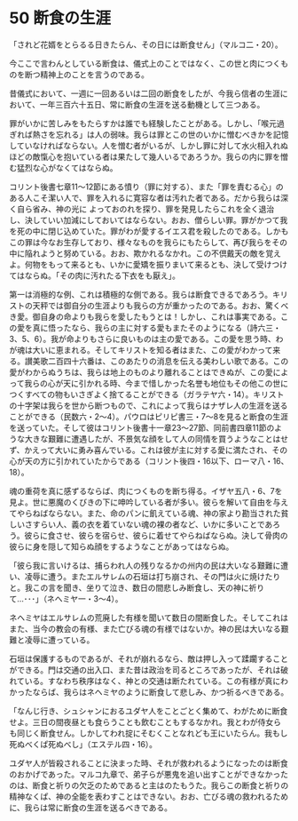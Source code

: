# 50 断食の生涯

「されど花婿をとらるる日きたらん、その日には断食せん」（マルコ二・20）。

今ここで言わんとしている断食は、儀式上のことではなく、この世と肉につくものを断つ精神上のことを言うのである。

昔儀式において、一週に一回あるいは二回の断食をしたが、今我ら信者の生涯において、一年三百六十五日、常に断食の生涯を送る動機として三つある。

罪がいかに苦しみをもたらすかは誰でも経験したことがある。しかし、「喉元過ぎれば熱さを忘れる」は人の弱味。我らは罪とこの世のいかに憎むべきかを記憶していなければならない。人を憎む者がいるが、しかし罪に対して水火相入れぬほどの敵愾心を抱いている者は果たして幾人いるであろうか。我らの内に罪を憎む猛烈な心がなくてはならぬ。

コリント後書七章11〜12節にある憤り（罪に対する）、また「罪を責むる心」のある人こそ潔い人で、罪を入れるに寛容な者は汚れた者である。だから我らは深く自ら省み、神の光に
よっておのれを探り、罪を発見したらこれを全く退治し、決していい加減にしておいてはならない。おお、僧らしい罪。罪がかつて我を死の中に閉じ込めていた。罪がわが愛するイエス君を殺したのである。しかもこの罪は今なお生存しており、様々なものを我らにもたらして、再び我らをその中に陥れようと努めている。おお、欺かれるなかれ。この不倶戴天の敵を覚えよ。何物をもって来るとも、いかに愛矯を振りまいて来るとも、決して受けつけてはならぬ。「その肉に汚れたる下衣をも厭え」。

第一は消極的な例、これは積極的な側である。我らは断食できるであろう。キリストの天秤では御自分の生涯よりも我らの方が重かったのである。おお、驚くべき愛。御自身の命よりも我らを愛したもうとは！しかし、これは事実である。この愛を真に悟ったなら、我らの主に対する愛もまたそのようになる（詩六三・3、5、6）。我が命よりもさらに良いものは主の愛である。この愛を思う時、わが魂は大いに恵まれる。そしてキリストを知る者はまた、この愛がわかって来る。讃美歌二百四十六番は、このあたりの消息を伝える美わしい歌である。この愛がわからぬうちは、我らは地上のものより離れることはできぬが、この愛によって我らの心が天に引かれる時、今まで惜しかった名誉も地位もその他この世につくすべての物もいさぎよく捨てることができる（ガラテヤ六・14）。キリストの十字架は我らを世から断つもので、これによって我らはナザレ人の生涯を送ることができる（民数六・2〜4）。パウロはピリピ書三・7〜8を見ると断食の生涯を送っていた。そして彼はコリント後書十一章23〜27節、同前書四章11節のような大きな艱難に遭遇したが、不景気な顔をして人の同情を買うようなことはせず、かえって大いに勇み喜んでいる。これは彼が主に対する愛に満たされ、その心が天の方に引かれていたからである（コリント後四・16以下、ローマ八・16、18）。

魂の重荷を真に感ずるならば、肉につくものを断ち得る。イザヤ五八・6、7を見よ。世に悪魔のくびきの下に呻吟している者が多い。彼らを解いて自由を与えてやらねばならない。また、命のパンに飢えている魂、神の家より勘当された貧しいさすらい人、義の衣を着ていない魂の裸の者など、いかに多いことであろう。彼らに食させ、彼らを宿らせ、彼らに着せてやらねばならぬ。決して骨肉の彼らに身を隠して知らぬ顔をするようなことがあってはならぬ。

「彼ら我に言いけるは、捕らわれ人の残りなるかの州内の民は大いなる艱難に遭い、凌辱に遭う。またエルサレムの石垣は打ち崩され、その門は火に焼けたりと。我この言を聞き、坐りて泣き、数日の間悲しみ断食し、天の神に祈りて…･･･」（ネへミヤ一・3〜4）。

ネヘミヤはエルサレムの荒廃した有様を聞いて数日の間断食した。そしてこれはまた、当今の教会の有様、また亡びる魂の有様ではないか。神の民は大いなる艱難と凌辱に遭っている。

石垣は保護するものであるが、それが崩れるなら、敵は押し入って蹂躙することができる。門は交通の出入口、また昔は政治を司るところであったが、それは破れている。すなわち秩序はなく、神との交通は断たれている。この有様が真にわかったならば、我らはネヘミヤのように断食して悲しみ、かつ祈るべきである。

「なんじ行き、シュシャンにおるユダヤ人をことごとく集めて、わがために断食せよ。三日の間夜昼とも食らうことも飲むこともするなかれ。我とわが侍女らも同じく断食せん。しかしてわれ掟にそむくことなれども王にいたらん。我もし死ぬべくぱ死ぬべし」（エステル四・16）。

ユダヤ人が皆殺されることに決まった時、それが救われるようになったのは断食のおかげであった。マルコ九章で、弟子らが悪鬼を追い出すことができなかったのは、断食と祈りの欠乏のためであると主はのたもうた。我らこの断食と祈りの精神なくぱ、神の全能を表わすことはできない。おお、亡びる魂の救われるために、我らは常に断食の生涯を送るべきである。

